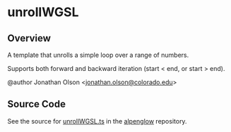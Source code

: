 # unrollWGSL

## Overview

A template that unrolls a simple loop over a range of numbers.

Supports both forward and backward iteration (start &lt; end, or start &gt; end).

@author Jonathan Olson &lt;jonathan.olson@colorado.edu&gt;



## Source Code

See the source for [unrollWGSL.ts](https://github.com/phetsims/alpenglow/blob/main/js/webgpu/wgsl/gpu/unrollWGSL.ts) in the [alpenglow](https://github.com/phetsims/alpenglow) repository.

